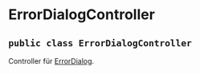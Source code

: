 # ErrorDialogController


## `public class ErrorDialogController`

Controller für [ErrorDialog](ErrorDialog.md).
